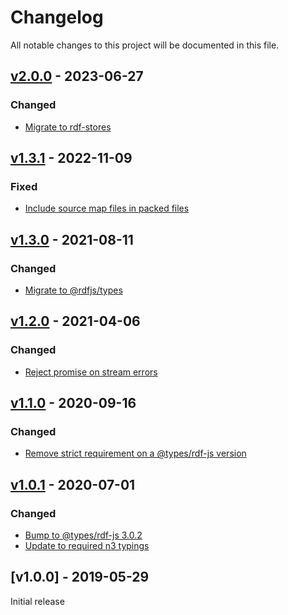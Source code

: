 # Changelog
All notable changes to this project will be documented in this file.

<a name="v2.0.0"></a>
## [v2.0.0](https://github.com/rubensworks/rdf-store-stream.js/compare/v1.3.1...v2.0.0) - 2023-06-27

### Changed
* [Migrate to rdf-stores](https://github.com/rubensworks/rdf-store-stream.js/commit/ae62ea26cdf02278fedcd385663d25011adc37be)

<a name="v1.3.1"></a>
## [v1.3.1](https://github.com/rubensworks/rdf-store-stream.js/compare/v1.3.0...v1.3.1) - 2022-11-09

### Fixed
* [Include source map files in packed files](https://github.com/rubensworks/rdf-store-stream.js/commit/81218b7ee89bc1ddff0414b63d730bf4b5cb3b8f)

<a name="v1.3.0"></a>
## [v1.3.0](https://github.com/rubensworks/rdf-store-stream.js/compare/v1.2.0...v1.3.0) - 2021-08-11

### Changed
* [Migrate to @rdfjs/types](https://github.com/rubensworks/rdf-store-stream.js/commit/7b41acad79914cb1375e99b5b940a5c07e449284)

<a name="v1.2.0"></a>
## [v1.2.0](https://github.com/rubensworks/rdf-store-stream.js/compare/v1.1.0...v1.2.0) - 2021-04-06

### Changed
* [Reject promise on stream errors](https://github.com/rubensworks/rdf-store-stream.js/commit/84d5e108ba2490af74de9baa1615be86a81739c8)

<a name="v1.1.0"></a>
## [v1.1.0](https://github.com/rubensworks/rdf-store-stream.js/compare/v1.0.1...v1.1.0) - 2020-09-16

### Changed
* [Remove strict requirement on a @types/rdf-js version](https://github.com/rubensworks/rdf-store-stream.js/commit/aef6804d84efb9291bbc58d21fa30737ed20a095)

<a name="v1.0.1"></a>
## [v1.0.1](https://github.com/rubensworks/rdf-store-stream.js/compare/v1.0.0...v1.0.1) - 2020-07-01

### Changed
* [Bump to @types/rdf-js 3.0.2](https://github.com/rubensworks/rdf-store-stream.js/commit/286ea9a69ebad3f663fe8642eee18abaef06efe6)
* [Update to required n3 typings](https://github.com/rubensworks/rdf-store-stream.js/commit/c68408bcc328a08d7899777d206f1eef91318970)

<a name="v1.0.0"></a>
## [v1.0.0] - 2019-05-29

Initial release
